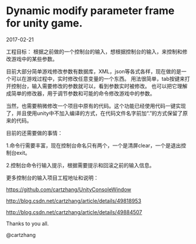 # Dynamic modify parameter frame for unity game.

2017-02-21

工程目标：
根据之前做的一个控制台的输入，想根据控制台的输入，来控制和修改游戏中的某些参数。

目前大部分简单游戏修改参数有数据库，XML，json等各式各样，现在做的是一个可以在游戏过程中，实时修改任意变量的一个东西。
用法很简单，tab按键来打开控制台，输入需要修改的参数就可以，看到参数实时被修改。
也可以把它理解成简单的修改器，用于调节参数和可能的命令修改游戏中的参数。

当然，也需要稍微修改一个项目中原有的代码。这个功能已经使用代码一键实现了，并且使用unity中不加入编译的方式，在代码文件名字前加“.”的方式保留了原来的代码。



目前的还需要做的事情：

1.命令行需要丰富，现在控制台命名只有两个，一个是清屏clear，一个是退出控制台exit。

2.控制台命令行输入提示，根据需要提示和回滚之前的输入信息。


更多控制台的输入项目工程地址和说明：

https://github.com/cartzhang/UnityConsoleWindow

http://blog.csdn.net/cartzhang/article/details/49818953

http://blog.csdn.net/cartzhang/article/details/49884507


Thanks to you all.

@cartzhang


